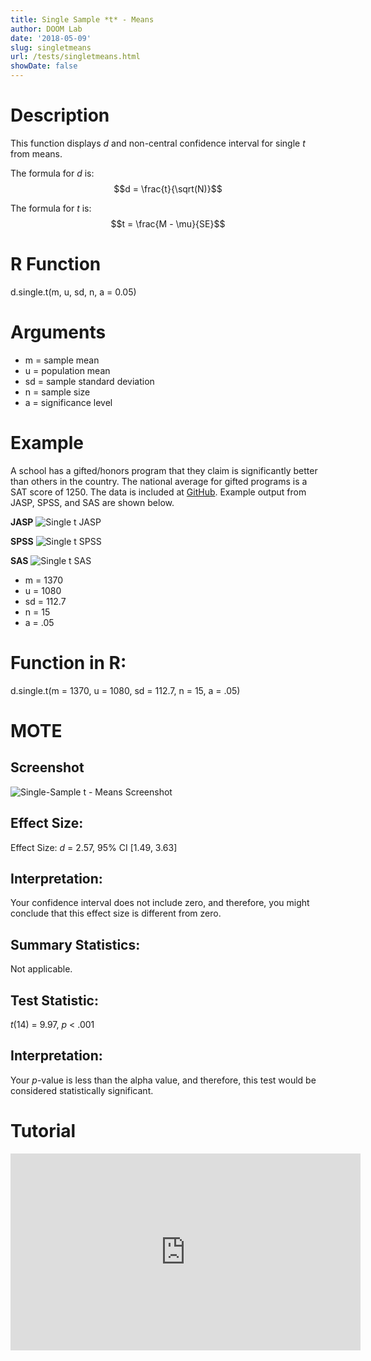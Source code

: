 ```yaml
---
title: Single Sample *t* - Means
author: DOOM Lab
date: '2018-05-09'
slug: singletmeans
url: /tests/singletmeans.html
showDate: false
---
```


<script src="//yihui.name/js/math-code.js"></script>
<script async
src="//cdn.bootcss.com/mathjax/2.7.1/MathJax.js?config=TeX-MML-AM_CHTML">
</script>

# Description   

This function displays *d* and non-central confidence interval for single *t* from means.

The formula for *d* is: $$d = \frac{t}{\sqrt(N)}$$
 
The formula for *t* is: $$t = \frac{M - \mu}{SE}$$

# R Function

d.single.t(m, u, sd, n, a = 0.05)

# Arguments 

+ m = sample mean
+ u	= population mean
+ sd = sample standard deviation
+ n = sample size
+ a = significance level


# Example  

A school has a gifted/honors program that they claim is significantly better than others in the country.  The national average for gifted programs is a SAT score of 1250.  The data is included at [GitHub](https://github.com/doomlab/shiny-server/tree/master/MOTE/examples). Example output from JASP, SPSS, and SAS are shown below.

**JASP**
![Single t JASP](https://raw.githubusercontent.com/doomlab/shiny-server/master/MOTE/examples/single%20t%20JASP.png)

**SPSS**
![Single t SPSS](https://raw.githubusercontent.com/doomlab/shiny-server/master/MOTE/examples/single%20t%20SPSS.png)

**SAS**
![Single t SAS](https://raw.githubusercontent.com/doomlab/shiny-server/master/MOTE/examples/single%20t%20SAS.PNG)


+ m = 1370
+ u	= 1080
+ sd = 112.7
+ n = 15
+ a = .05

# Function in R: 

d.single.t(m = 1370, u = 1080, sd = 112.7, n = 15, a = .05)

# MOTE

## Screenshot

![Single-Sample t - Means Screenshot](../images/singlesampletmeans.jpg)

## Effect Size:

Effect Size: *d* = 2.57, 95% CI [1.49, 3.63]

## Interpretation: 

Your confidence interval does not include zero, and therefore, you might conclude that this effect size is different from zero.

## Summary Statistics: 

Not applicable.

## Test Statistic: 

 *t*(14) = 9.97, *p* < .001

## Interpretation: 

Your *p*-value is less than the alpha value, and therefore, this test would be considered statistically significant.

# Tutorial

<iframe width="560" height="315" src="https://www.youtube.com/embed/z2OnOk4_w3E" frameborder="0" allow="autoplay; encrypted-media" allowfullscreen></iframe>
